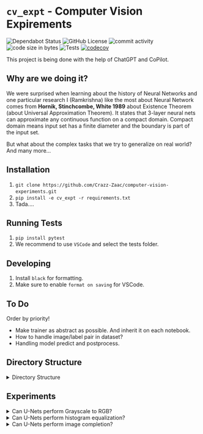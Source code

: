 # `cv_expt` - Computer Vision Expirements
![Dependabot Status](https://img.shields.io/badge/dependabot-active-brightgreen)
![GitHub License](https://img.shields.io/github/license/Crazz-Zaac/computer-vision-experiments)
![commit activity](https://img.shields.io/github/commit-activity/w/Crazz-Zaac/computer-vision-experiments)
![code size in bytes](https://img.shields.io/github/languages/code-size/Crazz-Zaac/computer-vision-experiments)
![Tests](https://github.com/Crazz-Zaac/computer-vision-experiments/actions/workflows/py_test.yml/badge.svg)
[![codecov](https://codecov.io/gh/Crazz-Zaac/computer-vision-experiments/branch/master/graph/badge.svg?token=TOKEN)](https://codecov.io/gh/Crazz-Zaac/computer-vision-experiments)




This project is being done with the help of ChatGPT and CoPilot.

## Why are we doing it?
We were surprised when learning about the history of Neural Networks and one particular research I (Ramkrishna) like the most about Neural Network comes from **Hornik, Stinchcombe, White 1989** about Existence Theorem (about Universal Approximation Theorem). It states that 3-layer neural nets can approximate any continuous function on a compact domain. Compact domain means input set has a finite diameter and the boundary is part of the input set.

But what about the complex tasks that we try to generalize on real world? And many more...


## Installation
1. `git clone https://github.com/Crazz-Zaac/computer-vision-experiments.git`
2. `pip install -e cv_expt -r requirements.txt`
3. Tada....

## Running Tests
1. `pip install pytest`
2. We recommend to use `VSCode` and select the tests folder.

## Developing
1. Install `black` for formatting.
2. Make sure to enable `format on saving` for VSCode.

## To Do
Order by priority!

* Make trainer as abstract as possible. And inherit it on each notebook.
* How to handle image/label pair in dataset?
* Handling model predict and postprocess.

## Directory Structure
<details>
<summary> Directory Structure</summary>

```
|── data
│   └── # Directory for storing raw and processed datasets.
├── setup.py
│   └── # Setup script for installing dependencies and setting up the project.
├── cv_expt
│   ├── base
│   │   ├── defs
│   │   │   └── configs.py
│   │   │       # Configuration definitions for experiments.
│   │   ├── data
│   │   │   └── base_dataset.py
│   │   │       # Base class for dataset handling and preprocessing.
│   │   ├── trainer
│   │   │   └── base_trainer.py
│   │   │       # Base class for training routines and loops.
│   │   ├── logger
│   │   │   └── base_logger.py
│   │   │       # Base class for logging experiment results - and metrics.
│   │   └── models
│   │       └── base_model.py
│   │           ├── Implements training and inference modes.
│   │           └── Contains input/output processing logic for models.
│   ├── vis
│   │   └── visualization.py
│   │       # Visualization utilities for experiment results.
│   ├── logger
│   │   ├── local_logger.py
│   │   │   # Logger for saving logs locally.
│   │   └── wandb_logger.py
│   │       # Logger for integrating with Weights & Biases (WandB).
│   └── experiment
│       └── experiment.py
│           # Script to define and run experiments.
├── notebooks
│   ├── expt1_name.ipynb
│   │   # Jupyter notebook for Experiment 1.
│   └── expt2_name.ipynb
│       # Jupyter notebook for Experiment 2.
├── assets
│   └── # Directory for storing images and files used in the README or documentation.
├── models
│   └── # Directory to store model weight files for logging and evaluation.
├── outputs
│   ├── # Directory for storing local outputs, not committed to the repository.
│   └── results
│       ├── expt1
│       │   ├── logs
│       │   │   └── run_logs.logs
│       │   │       # Log files for tracking the progress and results of Experiment 1.
│       │   ├── epoch_0.png
│       │   │   # Sample output image from the first epoch of Experiment 1.
│       │   └── best_model.pth
│       │       # The best-performing model checkpoint from Experiment 1.

```
</details>


## Experiments

<details>
<summary>Can U-Nets perform Grayscale to RGB?</summary>

- Please follow [Experiment Notebook](notebooks/grayscale_to_rgb.ipynb) to reproduce results.
- **Why is it relevant?**
    - U-Nets are powerful in semantic segmentation and they are a form of Auto-encoders. Auto-encoders are foundational models for VAE and GANs and can still be good start for an experiment. 

- **What our experiment showed?**
    - MSELoss: 
    ![](assets/gray_to_rgb/metrics_plot.png)
    - At Last Epoch:
    ![](assets/gray_to_rgb/14_0.png)
- **Conclusions**
    - It worked!
</details>

<details>
<summary>Can U-Nets perform histogram equalization?</summary>

- **Why is it relevant?**
    - Histogram equalization can enhance the contrast of images, which might be useful for improving the quality of certain images or features.
- **What our experiment showed?**
    - ![](image1.png)
    
- **Conclusions**
    - 

</details>

<details>
<summary>Can U-Nets perform image completion?</summary>

- **Why is it relevant?**
    - Image completion, or inpainting, is used to fill in missing parts of images, which can be useful in various applications such as restoration or data augmentation.
- **What our experiment showed?**
    - ![](image1.png)
    
- **Conclusions**
    - 

</details>
